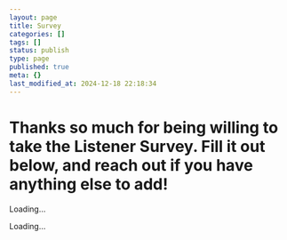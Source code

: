 ```yaml
---
layout: page
title: Survey
categories: []
tags: []
status: publish
type: page
published: true
meta: {}
last_modified_at: 2024-12-18 22:18:34
---
```


# Thanks so much for being willing to take the  Listener Survey. Fill it out below, and reach out if you have anything else to add!




















  
  




Loading…


Loading…
